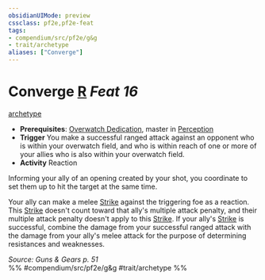```yaml
---
obsidianUIMode: preview
cssclass: pf2e,pf2e-feat
tags:
- compendium/src/pf2e/g&g
- trait/archetype
aliases: ["Converge"]
---
```

# Converge  [R](../../Rules/core-rulebook/chapter-9-playing-the-game.md#Actions "Reaction") *Feat 16*  
[archetype](../../Rules/traits/archetype.md)  

- **Prerequisites**: [Overwatch Dedication](overwatch-dedication-g-g.md), master in [Perception](../skills.md#Perception)
- **Trigger** You make a successful ranged attack against an opponent who is within your overwatch field, and who is within reach of one or more of your allies who is also within your overwatch field.
- **Activity** Reaction

Informing your ally of an opening created by your shot, you coordinate to set them up to hit the target at the same time.

Your ally can make a melee [Strike](../../Rules/actions/strike.md) against the triggering foe as a reaction. This [Strike](../../Rules/actions/strike.md) doesn't count toward that ally's multiple attack penalty, and their multiple attack penalty doesn't apply to this [Strike](../../Rules/actions/strike.md). If your ally's [Strike](../../Rules/actions/strike.md) is successful, combine the damage from your successful ranged attack with the damage from your ally's melee attack for the purpose of determining resistances and weaknesses.

*Source: Guns & Gears p. 51*  
%% #compendium/src/pf2e/g&g #trait/archetype %%